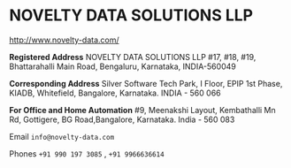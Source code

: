 # NOVELTY DATA SOLUTIONS LLP

http://www.novelty-data.com/

**Registered Address**
NOVELTY DATA SOLUTIONS LLP
 #17, #18, #19, Bhattarahalli Main Road,
Bengaluru, Karnataka, INDIA-560049

**Corresponding Address**
Silver Software Tech Park, I Floor,
EPIP 1st Phase, KIADB, Whitefield,
Bangalore, Karnataka. INDIA - 560 066

**For Office and Home Automation**
 #9, Meenakshi Layout, Kembathalli Mn Rd, Gottigere, BG Road,Bangalore, Karnataka. India - 560 083

Email
`info@novelty-data.com`

Phones
`+91 990 197 3085` , `+91 9966636614`

